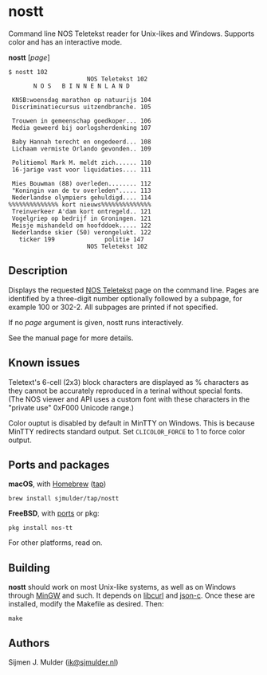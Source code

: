 nostt
=====

Command line NOS Teletekst reader for Unix-likes and Windows. Supports color
and has an interactive mode.

**nostt** [*page*]

    $ nostt 102
                          NOS Teletekst 102 
           N O S   B I N N E N L A N D      
                                            
     KNSB:woensdag marathon op natuurijs 104
     Discriminatiecursus uitzendbranche. 105
                                            
     Trouwen in gemeenschap goedkoper... 106
     Media geweerd bij oorlogsherdenking 107
                                            
     Baby Hannah terecht en ongedeerd... 108
     Lichaam vermiste Orlando gevonden.. 109
                                            
     Politiemol Mark M. meldt zich...... 110
     16-jarige vast voor liquidaties.... 111
                                            
     Mies Bouwman (88) overleden........ 112
     "Koningin van de tv overleden"..... 113
     Nederlandse olympiers gehuldigd.... 114
    %%%%%%%%%%%%%% kort nieuws%%%%%%%%%%%%%%
     Treinverkeer A'dam kort ontregeld.. 121
     Vogelgriep op bedrijf in Groningen. 121
     Meisje mishandeld om hoofddoek..... 122
     Nederlandse skier (50) verongelukt. 122
       ticker 199              politie 147  
                          NOS Teletekst 102 

Description
-----------
Displays the requested [NOS Teletekst](https://nos.nl/teletekst) page on the
command line. Pages are identified by a three-digit number optionally followed
by a subpage, for example 100 or 302-2. All subpages are printed if not
specified.

If no *page* argument is given, nostt runs interactively.

See the manual page for more details.

Known issues
------------
Teletext's 6-cell (2x3) block characters are displayed as % characters as they
cannot be accurately reproduced in a terinal without special fonts. (The NOS
viewer and API uses a custom font with these characters in the "private use"
0xF000 Unicode range.)

Color ouptut is disabled by default in MinTTY on Windows. This is because
MinTTY redirects standard output. Set `CLICOLOR_FORCE` to 1 to force color
output.

Ports and packages
------------------
**macOS**, with [Homebrew](https://brew.sh)
([tap](https://github.com/sjmulder/homebrew-tap))

    brew install sjmulder/tap/nostt

**FreeBSD**,
with [ports](https://www.freshports.org/multimedia/nostt/)
or pkg:

    pkg install nos-tt

For other platforms, read on.

Building
--------
**nostt** should work on most Unix-like systems, as well as on Windows through
[MinGW](http://mingw-w64.org/doku.php) and such. It depends on
[libcurl](https://curl.haxx.se/libcurl/) and
[json-c](https://github.com/json-c/json-c). Once these are installed, modify
the Makefile as desired. Then:

    make

Authors
-------
Sijmen J. Mulder (<ik@sjmulder.nl>)
